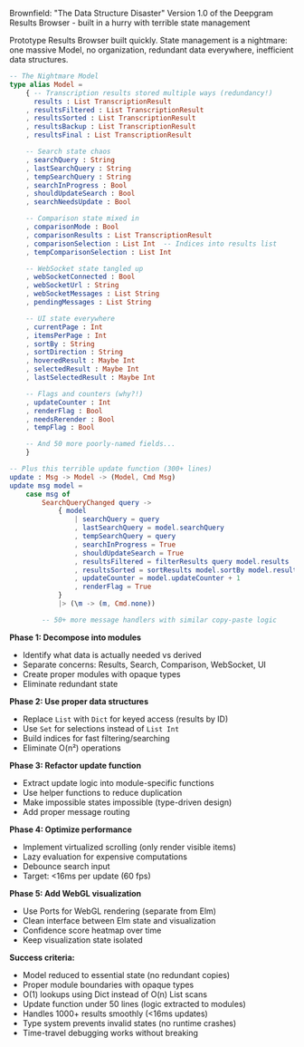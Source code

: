 Brownfield: "The Data Structure Disaster"
Version 1.0 of the Deepgram Results Browser - built in a hurry with terrible state management

Prototype Results Browser built quickly. State management is a nightmare: one massive Model, no organization, redundant data everywhere, inefficient data structures.

```elm
-- The Nightmare Model
type alias Model =
    { -- Transcription results stored multiple ways (redundancy!)
      results : List TranscriptionResult
    , resultsFiltered : List TranscriptionResult
    , resultsSorted : List TranscriptionResult
    , resultsBackup : List TranscriptionResult
    , resultsFinal : List TranscriptionResult

    -- Search state chaos
    , searchQuery : String
    , lastSearchQuery : String
    , tempSearchQuery : String
    , searchInProgress : Bool
    , shouldUpdateSearch : Bool
    , searchNeedsUpdate : Bool

    -- Comparison state mixed in
    , comparisonMode : Bool
    , comparisonResults : List TranscriptionResult
    , comparisonSelection : List Int  -- Indices into results list
    , tempComparisonSelection : List Int

    -- WebSocket state tangled up
    , webSocketConnected : Bool
    , webSocketUrl : String
    , webSocketMessages : List String
    , pendingMessages : List String

    -- UI state everywhere
    , currentPage : Int
    , itemsPerPage : Int
    , sortBy : String
    , sortDirection : String
    , hoveredResult : Maybe Int
    , selectedResult : Maybe Int
    , lastSelectedResult : Maybe Int

    -- Flags and counters (why?!)
    , updateCounter : Int
    , renderFlag : Bool
    , needsRerender : Bool
    , tempFlag : Bool

    -- And 50 more poorly-named fields...
    }

-- Plus this terrible update function (300+ lines)
update : Msg -> Model -> (Model, Cmd Msg)
update msg model =
    case msg of
        SearchQueryChanged query ->
            { model
                | searchQuery = query
                , lastSearchQuery = model.searchQuery
                , tempSearchQuery = query
                , searchInProgress = True
                , shouldUpdateSearch = True
                , resultsFiltered = filterResults query model.results
                , resultsSorted = sortResults model.sortBy model.resultsFiltered
                , updateCounter = model.updateCounter + 1
                , renderFlag = True
            }
            |> (\m -> (m, Cmd.none))

        -- 50+ more message handlers with similar copy-paste logic
```

**Phase 1: Decompose into modules**
- Identify what data is actually needed vs derived
- Separate concerns: Results, Search, Comparison, WebSocket, UI
- Create proper modules with opaque types
- Eliminate redundant state

**Phase 2: Use proper data structures**
- Replace `List` with `Dict` for keyed access (results by ID)
- Use `Set` for selections instead of `List Int`
- Build indices for fast filtering/searching
- Eliminate O(n²) operations

**Phase 3: Refactor update function**
- Extract update logic into module-specific functions
- Use helper functions to reduce duplication
- Make impossible states impossible (type-driven design)
- Add proper message routing

**Phase 4: Optimize performance**
- Implement virtualized scrolling (only render visible items)
- Lazy evaluation for expensive computations
- Debounce search input
- Target: <16ms per update (60 fps)

**Phase 5: Add WebGL visualization**
- Use Ports for WebGL rendering (separate from Elm)
- Clean interface between Elm state and visualization
- Confidence score heatmap over time
- Keep visualization state isolated

**Success criteria:**
- Model reduced to essential state (no redundant copies)
- Proper module boundaries with opaque types
- O(1) lookups using Dict instead of O(n) List scans
- Update function under 50 lines (logic extracted to modules)
- Handles 1000+ results smoothly (<16ms updates)
- Type system prevents invalid states (no runtime crashes)
- Time-travel debugging works without breaking
